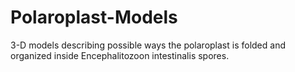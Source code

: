 # Polaroplast-Models
3-D models describing possible ways the polaroplast is folded and organized inside Encephalitozoon intestinalis spores.
